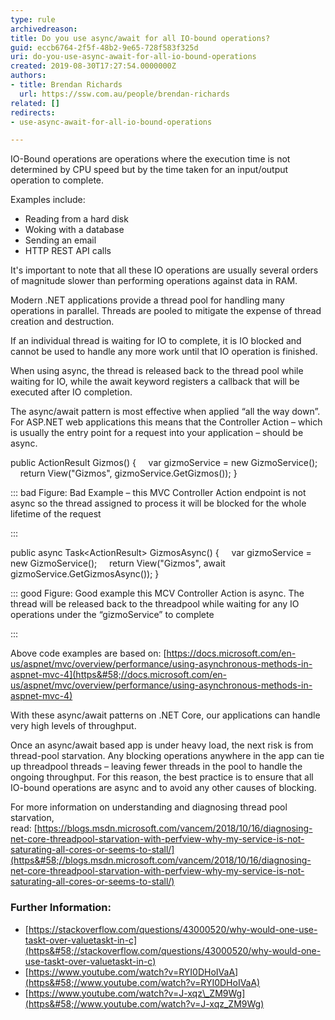 ```yaml
---
type: rule
archivedreason: 
title: Do you use async/await for all IO-bound operations?
guid: eccb6764-2f5f-48b2-9e65-728f583f325d
uri: do-you-use-async-await-for-all-io-bound-operations
created: 2019-08-30T17:27:54.0000000Z
authors:
- title: Brendan Richards
  url: https://ssw.com.au/people/brendan-richards
related: []
redirects:
- use-async-await-for-all-io-bound-operations

---
```


IO-Bound operations are operations where the execution time is not determined by CPU speed but by the time taken for an input/output operation to complete.

Examples include:


* Reading from a hard disk
* Woking with a database
* Sending an email
* HTTP REST API calls


It's important to note that all these IO operations are usually several orders of magnitude slower than performing operations against data in RAM.

Modern .NET applications provide a thread pool for handling many operations in parallel. Threads are pooled to mitigate the expense of thread creation and destruction.

If an individual thread is waiting for IO to complete, it is IO blocked and cannot be used to handle any more work until that IO operation is finished.


<!--endintro-->

When using async, the thread is released back to the thread pool while waiting for IO, while the await keyword registers a callback that will be executed after IO completion.

The async/await pattern is most effective when applied “all the way down”. For ASP.NET web applications this means that the Controller Action – which is usually the entry point for a request into your application – should be async.

public ActionResult Gizmos()
{
    var gizmoService = new GizmoService();
    return View("Gizmos", gizmoService.GetGizmos());
}


::: bad
Figure: Bad Example – this MVC Controller Action endpoint is not async so the thread assigned to process it will be blocked for the whole lifetime of the request

:::


public async Task&lt;ActionResult&gt; GizmosAsync()
{
    var gizmoService = new GizmoService();
    return View("Gizmos", await gizmoService.GetGizmosAsync());
}


::: good
Figure: Good example this MCV Controller Action is async. The thread will be released back to the threadpool while waiting for any IO operations under the “gizmoService” to complete 

:::


Above code examples are based on:     [https://docs.microsoft.com/en-us/aspnet/mvc/overview/performance/using-asynchronous-methods-in-aspnet-mvc-4](https&#58;//docs.microsoft.com/en-us/aspnet/mvc/overview/performance/using-asynchronous-methods-in-aspnet-mvc-4)

With these async/await patterns on .NET Core, our applications can handle very high levels of throughput.

Once an async/await based app is under heavy load, the next risk is from thread-pool starvation. Any blocking operations anywhere in the app can tie up threadpool threads – leaving fewer threads in the pool to handle the ongoing throughput. For this reason, the best practice is to ensure that all IO-bound operations are async and to avoid any other causes of blocking.

For more information on understanding and diagnosing thread pool starvation, read: [https://blogs.msdn.microsoft.com/vancem/2018/10/16/diagnosing-net-core-threadpool-starvation-with-perfview-why-my-service-is-not-saturating-all-cores-or-seems-to-stall/](https&#58;//blogs.msdn.microsoft.com/vancem/2018/10/16/diagnosing-net-core-threadpool-starvation-with-perfview-why-my-service-is-not-saturating-all-cores-or-seems-to-stall/)

### Further Information:


* [https://stackoverflow.com/questions/43000520/why-would-one-use-taskt-over-valuetaskt-in-c](https&#58;//stackoverflow.com/questions/43000520/why-would-one-use-taskt-over-valuetaskt-in-c)
* [https://www.youtube.com/watch?v=RYI0DHoIVaA](https&#58;//www.youtube.com/watch?v=RYI0DHoIVaA)
* [https://www.youtube.com/watch?v=J-xqz\_ZM9Wg](https&#58;//www.youtube.com/watch?v=J-xqz_ZM9Wg)
